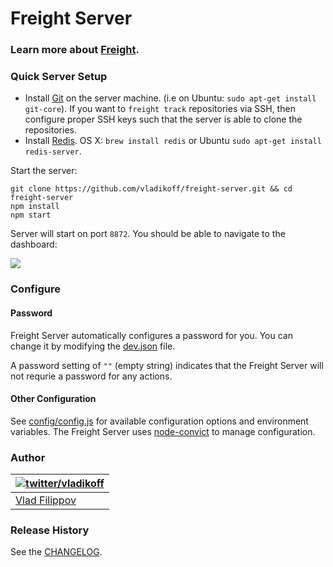 # Freight Server
### Learn more about [Freight](https://github.com/vladikoff/freight).

### Quick Server Setup
* Install [Git](http://git-scm.com/) on the server machine. (i.e on Ubuntu: `sudo apt-get install git-core`).
If you want to `freight track` repositories via SSH, then configure proper SSH keys such that the server is able to clone the repositories.
* Install [Redis](http://redis.io/). OS X: `brew install redis` or Ubuntu `sudo apt-get install redis-server`.

Start the server:
```
git clone https://github.com/vladikoff/freight-server.git && cd freight-server
npm install
npm start
```

Server will start on port `8872`. You should be able to navigate to the dashboard:

![](http://v14d.com/freight/freight-server-view.jpg)

### Configure

#### Password

Freight Server automatically configures a password for you. You can change it by modifying the [dev.json](config/dev.json-dist) file.

A password setting of `""` (empty string) indicates that the Freight Server will not requrie a password for any actions.

#### Other Configuration

See [config/config.js](config/config.js#L12) for available
configuration options and environment variables. The Freight Server uses [node-convict](https://github.com/mozilla/node-convict) to manage configuration.

### Author

| [![twitter/vladikoff](https://avatars3.githubusercontent.com/u/128755?s=70)](https://twitter.com/vladikoff "Follow @vladikoff on Twitter") |
|---|
| [Vlad Filippov](http://vf.io/) |


### Release History
See the [CHANGELOG](CHANGELOG).
